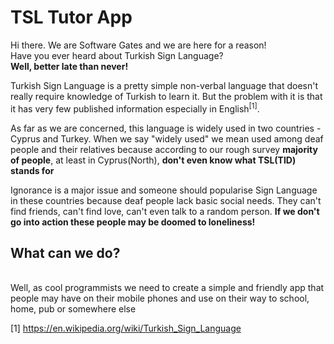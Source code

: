 # TSL Tutor App

Hi there. We are Software Gates and we are here for a reason!<br>
Have you ever heard about Turkish Sign Language?<br>
<b>Well, better late than never!</b><br>

<p>
Turkish Sign Language is a pretty simple non-verbal language that doesn't really require knowledge of Turkish to learn it. But the problem with it is that it has very few published information especially in English<sup>[1]</sup>.
</p>

<p>
As far as we are concerned, this language is widely used in two countries - Cyprus and Turkey. When we say "widely used" we mean used among deaf people and their relatives because according to our rough survey <b>majority of people</b>, at least in Cyprus(North), <b>don't even know what TSL(TID) stands for</b>
</p>

<p>
Ignorance is a major issue and someone should popularise Sign Language in these countries because deaf people lack basic social needs.
They can't find friends, can't find love, can't even talk to a random person. <b>If we don't go into action these people may be doomed to loneliness!</b>
</p>

<p>
<h2><b>What can we do?</b></h2>
<br>
Well, as cool programmists we need to create a simple and friendly app that people may have on their mobile phones and use on their way to school, home, pub or somewhere else

</p>

[1] https://en.wikipedia.org/wiki/Turkish_Sign_Language


